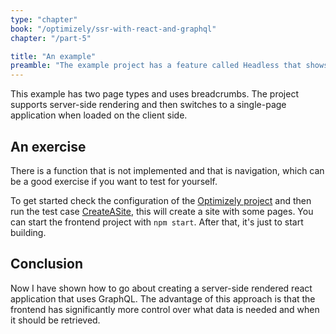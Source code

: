 ```yaml
---
type: "chapter"
book: "/optimizely/ssr-with-react-and-graphql"
chapter: "/part-5"

title: "An example"
preamble: "The example project has a feature called Headless that shows how to put together everything we have gone through."
---
```


This example has two page types and uses breadcrumbs. The project supports server-side rendering and then switches to a single-page application when loaded on the client side.

## An exercise

There is a function that is not implemented and that is navigation, which can be a good exercise if you want to test for yourself.

To get started check the configuration of the [Optimizely project](https://github.com/loremipsumdonec/optimizely-cms-models/tree/master/posts/ssr_with_react_and_graphql/example/lorem_headless) and then run the test case [CreateASite](https://github.com/loremipsumdonec/optimizely-cms-models/blob/master/posts/ssr_with_react_and_graphql/example/lorem_headless_tests/ExploratoryTests.cs#L26), this will create a site with some pages. You can start the frontend project with `npm start`. After that, it's just to start building.

## Conclusion

Now I have shown how to go about creating a server-side rendered react application that uses GraphQL. The advantage of this approach is that the frontend has significantly more control over what data is needed and when it should be retrieved.

